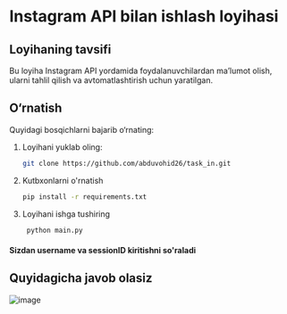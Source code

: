 # Instagram API bilan ishlash loyihasi

## Loyihaning tavsifi
Bu loyiha Instagram API yordamida foydalanuvchilardan maʼlumot olish, ularni tahlil qilish va avtomatlashtirish uchun yaratilgan.

## O‘rnatish
Quyidagi bosqichlarni bajarib o‘rnating:
1. Loyihani yuklab oling:
   ```bash
   git clone https://github.com/abduvohid26/task_in.git
2. Kutbxonlarni o'rnatish
   ```bash
   pip install -r requirements.txt
4. Loyihani ishga tushiring
   ```bash
    python main.py
#### Sizdan username va sessionID kiritishni so'raladi  
## Quyidagicha javob olasiz
![image](https://github.com/user-attachments/assets/ef86ac23-2e52-4006-a362-c50b8f4ce9ca)
